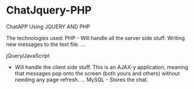 # ChatJquery-PHP
ChatAPP Using JQUERY AND PHP

The technologies used:
PHP - Will handle all the server side stuff. Writing new messages to the text file. ...

jQuery/JavaScript
- Will handle the client side stuff. This is an AJAX-y application, meaning that messages pop onto the screen (both yours and others) without needing any page refresh. ...
MySQL - Stores the chat.

